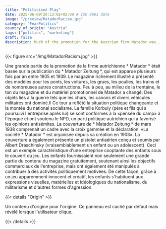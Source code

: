 ```yaml
---
title: "Politicised Play"
date: 2025-06-09T20:13:02+02:00 # ISO 8601 date
image: "/preview/MatadorRacism.jpg"
category: "FearPolitics"
country_of_origin: "Austria"
tags: ["politics", "marketing"]
draft: false
description: Much of the promotion for the Austrian firm Matador was...
---
```




{{< figure src="/img/MatadorRacism.jpg" >}}

Une grande partie de la promotion de la firme autrichienne * Matador * était basée sur la publication du * Matador Zeitung *, qui est apparue plusieurs fois par an entre 1905 et 1939. Le magazine richement illustré a présenté des modèles pour les ponts, les voitures, les grues, les poulies, les trains et de nombreuses autres constructions. Peu à peu, au milieu de la trentaine, le ton du magazine et du matériel promotionnel de Matador a changé; Des objets liés à la guerre tels que les chars, les canons et divers véhicules militaires ont dominé.II Ce tour a reflété la situation politique changeante et la montée du national socialisme. La famille Korbuly (père et fils qui a poursuivi l'entreprise après lui) se sont conformes à la «pensée du camp» à l'époque et ont soutenu le NPD, un parti politique autrichien qui a favorisé les opinions antisémites. La couverture de * Matador Zeitung * de mars 1938 comprenait un cadre avec la croix gammée et la déclaration: «La société * Matador * est aryanisée depuis sa création en 1903». La couverture a également présenté un pistolet antiaérien conçu et soumis par Albert Draschinsky (vraisemblablement un enfant ou un adolescent). Ceci est un exemple caractéristique d'une entreprise cooptante des enfants sous le couvert du jeu. Les enfants fournissaient non seulement une grande partie du contenu du magazine gratuitement, soutenant ainsi les objectifs commerciaux de l'entreprise, mais ont également été manipulés à contribuer à des activités politiquement motivées. De cette façon, grâce à un jeu apparemment innocent et créatif, les enfants s'habituent aux expressions visuelles, matérielles et idéologiques du nationalisme, du militarisme et d'autres formes d'agression.

{{< details "Origin" >}}

Un contenu d'origine pour l'origine. Ce panneau est caché par défaut mais révélé lorsque l'utilisateur clique.

{{< /details >}}

